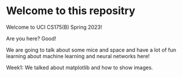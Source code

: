 # Welcome to this repositry

Welcome to UCI CS175(B) Spring 2023!

Are you here? Good!

We are going to talk about some mice and space and have a lot of fun learning about machine learning and neural networks here!

Week1: We talked about matplotlib and how to show images.


